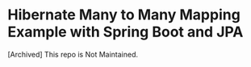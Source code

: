 # Hibernate Many to Many Mapping Example with Spring Boot and JPA 

[Archived] This repo is Not Maintained.
